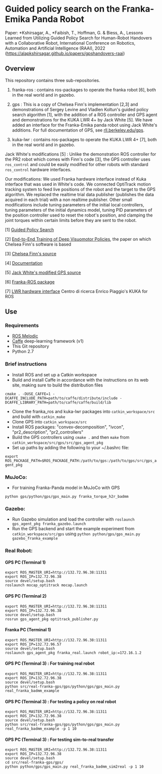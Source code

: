 # Guided policy search on the Franka-Emika Panda Robot
Paper: *Kshirsagar, A., *Faibish, T., Hoffman, G. & Biess, A., Lessons Learned from Utilizing Guided Policy Search for Human-Robot Handovers with a Collaborative Robot, International Conference on Robotics, Automation and Artificial Intelligence (RAAI), 2022
(https://alapkshirsagar.github.io/papers/gpshandovers-raai)

## Overview

This repository contains three sub-repositories.
1. franka-ros : contains ros-packages to operate the franka robot [6], both in the real world and in gazebo.
2. gps : This is a copy of Chelsea Finn's implementation [2,3] and demonstrations of Sergey Levine and Vladlen Koltun's guided policy search algorithm [1], with the addition of a ROS controller and GPS agent and demonstrations for the KUKA LWR 4+ by Jack White [5]. We have added an interface for the Franka-Emika panda robot using Jack White's additions. For full documentation of GPS, see [rll.berkeley.edu/gps](http://rll.berkeley.edu/gps).


3. kuka-lwr : contains ros-packages to operate the KUKA LWR 4+ [7], both in the real world and in gazebo.

Jack White's modifications [5] : Unlike the demonstration ROS controller for the PR2 robot which comes with Finn's code [3], the GPS controller uses `ros_control` and could be easily modified for other robots with standard `ros_control` hardware interfaces.

Our modifications: We used Franka hardware interface instead of Kuka interface that was used in White's code. We connected OptiTrack motion tracking system to feed live positions of the robot and the target to the GPS algorithm. We replaced the realtime trial data publisher (publishes the data acquired in each trial) with a non realtime publisher. Other small modifications include tuning parameters of the initial local controllers, tuning parameters of the initial dynamics model, tuning PID parameters of the position controller used to reset the robot's position, and clamping the joint torques within certain limits before they are sent to the robot. 


[1] [Guided Policy Search](http://proceedings.mlr.press/v28/levine13.html)

[2] [End-to-End Training of Deep Visuomotor Policies](https://arxiv.org/abs/1504.00702), the paper on which Chelsea Finn's software is based

[3] [Chelsea Finn's source](https://github.com/cbfinn/gps)

[4] [Documentation](http://rll.berkeley.edu/gps/)

[5] [Jack White's modified GPS source](https://bitbucket.org/JackNWhite/gps/src/master/)

[6] [Franka-ROS package](https://github.com/frankaemika/franka_ros)

[7] [LWR hardware interface](https://github.com/CentroEPiaggio/kuka-lwr) Centro di ricerca Enrico Piaggio's KUKA  for ROS

## Use

### Requirements

- [ROS Melodic](http://www.ros.org)
- [Caffe](http://caffe.berkeleyvision.org/) deep-learning framework (v1)
- This Git repository
- Python 2.7

### Brief instructions

- Install ROS and set up a Catkin workspace
- Build and install Caffe in accordance with the instructions on its web site, making sure to build the distribution files
```
cmake . -DUSE_CAFFE=1 -DCAFFE_INCLUDE_PATH=path/to/caffe/distribute/include -DCAFFE_LIBRARY_PATH=path/to/caffe/caffe/build/lib
```
- Clone the franka_ros and kuka-lwr packages into `catkin_workspace/src` and build with `catkin_make`
- Clone GPS into `catkin_workspace/src`
- Install ROS packages: "convex-decomposition", "ivcon", "pr2_description", "pr2_controllers"
- Build the GPS controllers using `cmake .` and then `make` from `catkin_workspace/src/gps/src/gps_agent_pkg`
- Set up paths by adding the following to your ~/.bashrc file:

`export ROS_PACKAGE_PATH=$ROS_PACKAGE_PATH:/path/to/gps:/path/to/gps/src/gps_agent_pkg`



### MuJoCo:
- For training Franka-Panda model in MuJoCo with GPS
```
python gps/python/gps/gps_main.py franka_torque_h2r_badmm
```

### Gazebo:
- Run Gazebo simulation and load the controller with `roslaunch gps_agent_pkg franka_gazebo.launch`
- Run the GPS backend and start the example experiment from `catkin_workspace/src/gps` using `python python/gps/gps_main.py gazebo_franka_example`


### Real Robot:
<!-- - on the Franka computer, run: `roslaunch gps_agent_pkg franka_real.launch robot_ip:=172.16.0.2`
- Run the GPS backend and start the example experiment from `catkin_workspace/src/gps` using `python python/gps/gps_main.py gazebo_franka_example` -->

<!-- in case we have error:
rostopic pub /panda1/franka_control/error_recovery/goal franka_msgs/ErrorRecoveryActionGoal "header:

For more detailed instructions, see the ROS and Caffe web sites and the Franka-ROS hardware, original GPS and Jack White's GPS repositories. -->


#### GPS PC (Terminal 1)
```
export ROS_MASTER_URI=http://132.72.96.38:11311
export ROS_IP=132.72.96.38
source devel/setup.bash
roslaunch mocap_optitrack mocap.launch
```
#### GPS PC (Terminal 2)
```
export ROS_MASTER_URI=http://132.72.96.38:11311
export ROS_IP=132.72.96.38
source devel/setup.bash
rosrun gps_agent_pkg optitrack_publisher.py
```

#### Franka PC (Terminal 1)
```
export ROS_MASTER_URI=http://132.72.96.38:11311
export ROS_IP=132.72.96.57
source devel/setup.bash
roslaunch gps_agent_pkg franka_real.launch robot_ip:=172.16.1.2
```

#### GPS PC (Terminal 3) : For training real robot
```
export ROS_MASTER_URI=http://132.72.96.38:11311
export ROS_IP=132.72.96.38
source devel/setup.bash
python src/real-franka-gps/gps/python/gps/gps_main.py real_franka_badmm_example
```

#### GPS PC (Terminal 3) : For testing a policy on real robot
```
export ROS_MASTER_URI=http://132.72.96.38:11311
export ROS_IP=132.72.96.38
source devel/setup.bash
python src/real-franka-gps/gps/python/gps/gps_main.py real_franka_badmm_example -p 1 10
```


#### GPS PC (Terminal 3) : For testing sim-to-real transfer
```
export ROS_MASTER_URI=http://132.72.96.38:11311
export ROS_IP=132.72.96.38
source devel/setup.bash
cd src/real-franka-gps/gps/
python python/gps/gps_main.py real_franka_badmm_sim2real -p 1 10
```

<!-- MuJoCo to RealRobot - parameters to change in hyperparams file: 1. agent type 2. conditions 3. init_var 4. stiffness 5. stiffness_vel
                                           in cost_fk    : 1. jx_full -->
